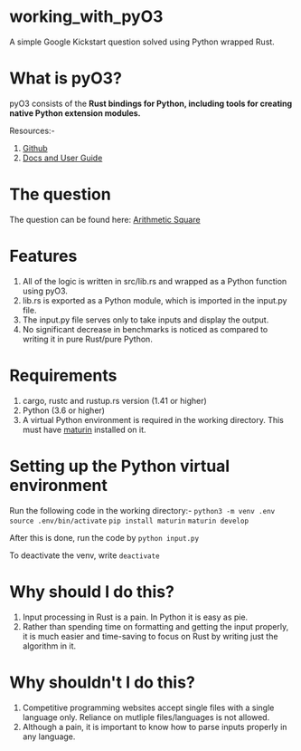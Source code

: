 # working_with_pyO3

A simple Google Kickstart question solved using Python wrapped Rust.

# What is pyO3?

pyO3 consists of the **Rust bindings for Python, including tools for creating native Python extension modules.**

Resources:-
1. [Github](https://github.com/PyO3/pyo3)
2. [Docs and User Guide](https://pyo3.rs/v0.14.4/)

# The question

The question can be found here: [Arithmetic Square](https://codingcompetitions.withgoogle.com/kickstart/round/00000000004361e3/000000000082b813)

# Features

1. All of the logic is written in src/lib.rs and wrapped as a Python function using pyO3.
2. lib.rs is exported as a Python module, which is imported in the input.py file.
3. The input.py file serves only to take inputs and display the output.
4. No significant decrease in benchmarks is noticed as compared to writing it in pure Rust/pure Python.

# Requirements

1. cargo, rustc and rustup.rs version (1.41 or higher)
2. Python (3.6 or higher)
3. A virtual Python environment is required in the working directory. This must have [maturin](https://github.com/PyO3/maturin) installed on it.

# Setting up the Python virtual environment

Run the following code in the working directory:-
`python3 -m venv .env`
`source .env/bin/activate`
`pip install maturin`
`maturin develop`

After this is done, run the code by 
`python input.py`

To deactivate the venv, write
`deactivate`

# Why should I do this?

1. Input processing in Rust is a pain. In Python it is easy as pie.
2. Rather than spending time on formatting and getting the input properly, it is much easier and time-saving to focus on Rust by writing just the algorithm in it.
   
# Why shouldn't I do this?

1. Competitive programming websites accept single files with a single language only. Reliance on mutliple files/languages is not allowed.
2. Although a pain, it is important to know how to parse inputs properly in any language.
